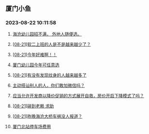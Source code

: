 ## 厦门小鱼 
### 2023-08-22 10:11:58

1. [海沧幼儿园招不满，
外地人随便选。](http://bbs.xmfish.com/read-htm-tid-18057686.html)

2. [[08-21]软二上班的人是不是越来越少了？](http://bbs.xmfish.com/read-htm-tid-18057884.html)

3. [[08-21]今年好难啊！！](http://bbs.xmfish.com/read-htm-tid-18057857.html)

4. [厦门幼儿园今年可任意选](http://bbs.xmfish.com/read-htm-tid-18057821.html)

5. [[08-21]有没有发现纹身的人越来越多了](http://bbs.xmfish.com/read-htm-tid-18057766.html)

6. [主动搭讪别人的人，你们敢加微信吗？](http://bbs.xmfish.com/read-htm-tid-18057908.html)

7. [应当允许开发商以降价促销的方式展开自救，房价开启下降模式了吗？](http://bbs.xmfish.com/read-htm-tid-18057925.html)

8. [[08-21]碰到老赖 求助](http://bbs.xmfish.com/read-htm-tid-18057812.html)

9. [[08-21]昨晚海沧大桥车祸没人报道？](http://bbs.xmfish.com/read-htm-tid-18057985.html)

10. [厦门北站停车场费用](http://bbs.xmfish.com/read-htm-tid-18057793.html)

